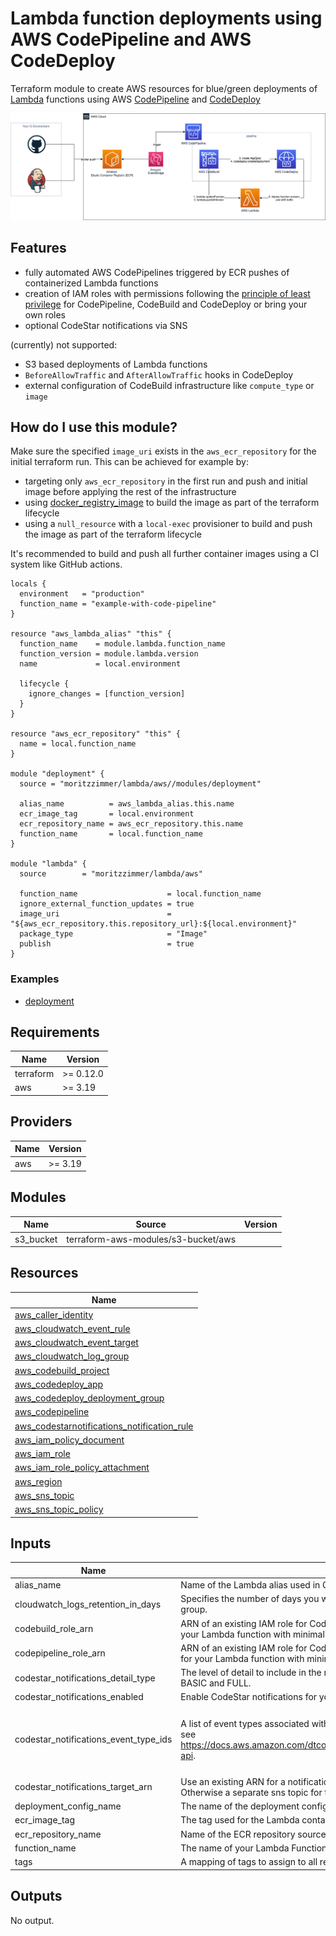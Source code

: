 # Lambda function deployments using AWS CodePipeline and AWS CodeDeploy

Terraform module to create AWS resources for blue/green deployments of [Lambda](https://www.terraform.io/docs/providers/aws/r/lambda_function.html) functions
using AWS [CodePipeline](https://docs.aws.amazon.com/codepipeline/latest/userguide/welcome.html) and [CodeDeploy](https://docs.aws.amazon.com/codedeploy/latest/userguide/deployment-steps-lambda.html)

<img src="../../docs/deployment/deployment.png" />

## Features

- fully automated AWS CodePipelines triggered by ECR pushes of containerized Lambda functions
- creation of IAM roles with permissions following the [principle of least privilege](https://en.wikipedia.org/wiki/Principle_of_least_privilege) for CodePipeline, CodeBuild and CodeDeploy
  or bring your own roles
- optional CodeStar notifications via SNS

(currently) not supported:

- S3 based deployments of Lambda functions
- `BeforeAllowTraffic` and `AfterAllowTraffic` hooks in CodeDeploy
- external configuration of CodeBuild infrastructure like `compute_type` or `image`

## How do I use this module?

Make sure the specified `image_uri` exists in the `aws_ecr_repository` for the initial terraform run. This can be achieved for example by:

- targeting only `aws_ecr_repository` in the first run and push and initial image before applying the rest of the infrastructure
- using [docker_registry_image](https://registry.terraform.io/providers/kreuzwerker/docker/latest/docs/resources/registry_image) to build the image as part of the terraform lifecycle
- using a `null_resource` with a `local-exec` provisioner to build and push the image as part of the terraform lifecycle

It's recommended to build and push all further container images using a CI system like GitHub actions.

```hcl
locals {
  environment   = "production"
  function_name = "example-with-code-pipeline"
}

resource "aws_lambda_alias" "this" {
  function_name    = module.lambda.function_name
  function_version = module.lambda.version
  name             = local.environment

  lifecycle {
    ignore_changes = [function_version]
  }
}

resource "aws_ecr_repository" "this" {
  name = local.function_name
}

module "deployment" {
  source = "moritzzimmer/lambda/aws//modules/deployment"

  alias_name          = aws_lambda_alias.this.name
  ecr_image_tag       = local.environment
  ecr_repository_name = aws_ecr_repository.this.name
  function_name       = local.function_name
}

module "lambda" {
  source        = "moritzzimmer/lambda/aws"

  function_name                    = local.function_name
  ignore_external_function_updates = true
  image_uri                        = "${aws_ecr_repository.this.repository_url}:${local.environment}"
  package_type                     = "Image"
  publish                          = true
}
```

### Examples

- [deployment](../../examples/deployment)

## Requirements

| Name | Version |
|------|---------|
| terraform | >= 0.12.0 |
| aws | >= 3.19 |

## Providers

| Name | Version |
|------|---------|
| aws | >= 3.19 |

## Modules

| Name | Source | Version |
|------|--------|---------|
| s3_bucket | terraform-aws-modules/s3-bucket/aws |  |

## Resources

| Name |
|------|
| [aws_caller_identity](https://registry.terraform.io/providers/hashicorp/aws/latest/docs/data-sources/caller_identity) |
| [aws_cloudwatch_event_rule](https://registry.terraform.io/providers/hashicorp/aws/latest/docs/resources/cloudwatch_event_rule) |
| [aws_cloudwatch_event_target](https://registry.terraform.io/providers/hashicorp/aws/latest/docs/resources/cloudwatch_event_target) |
| [aws_cloudwatch_log_group](https://registry.terraform.io/providers/hashicorp/aws/latest/docs/resources/cloudwatch_log_group) |
| [aws_codebuild_project](https://registry.terraform.io/providers/hashicorp/aws/latest/docs/resources/codebuild_project) |
| [aws_codedeploy_app](https://registry.terraform.io/providers/hashicorp/aws/latest/docs/resources/codedeploy_app) |
| [aws_codedeploy_deployment_group](https://registry.terraform.io/providers/hashicorp/aws/latest/docs/resources/codedeploy_deployment_group) |
| [aws_codepipeline](https://registry.terraform.io/providers/hashicorp/aws/latest/docs/resources/codepipeline) |
| [aws_codestarnotifications_notification_rule](https://registry.terraform.io/providers/hashicorp/aws/latest/docs/resources/codestarnotifications_notification_rule) |
| [aws_iam_policy_document](https://registry.terraform.io/providers/hashicorp/aws/latest/docs/data-sources/iam_policy_document) |
| [aws_iam_role](https://registry.terraform.io/providers/hashicorp/aws/latest/docs/resources/iam_role) |
| [aws_iam_role_policy_attachment](https://registry.terraform.io/providers/hashicorp/aws/latest/docs/resources/iam_role_policy_attachment) |
| [aws_region](https://registry.terraform.io/providers/hashicorp/aws/latest/docs/data-sources/region) |
| [aws_sns_topic](https://registry.terraform.io/providers/hashicorp/aws/latest/docs/resources/sns_topic) |
| [aws_sns_topic_policy](https://registry.terraform.io/providers/hashicorp/aws/latest/docs/resources/sns_topic_policy) |

## Inputs

| Name | Description | Type | Default | Required |
|------|-------------|------|---------|:--------:|
| alias\_name | Name of the Lambda alias used in CodeDeploy. | `string` | n/a | yes |
| cloudwatch\_logs\_retention\_in\_days | Specifies the number of days you want to retain log events in the specified log group. | `number` | `14` | no |
| codebuild\_role\_arn | ARN of an existing IAM role for CodeBuild execution. If empty, a dedicated role for your Lambda function with minimal required permissions will be created. | `string` | `""` | no |
| codepipeline\_role\_arn | ARN of an existing IAM role for CodePipeline execution. If empty, a dedicated role for your Lambda function with minimal required permissions will be created. | `string` | `""` | no |
| codestar\_notifications\_detail\_type | The level of detail to include in the notifications for this resource. Possible values are BASIC and FULL. | `string` | `"BASIC"` | no |
| codestar\_notifications\_enabled | Enable CodeStar notifications for your pipeline. | `bool` | `true` | no |
| codestar\_notifications\_event\_type\_ids | A list of event types associated with this notification rule. For list of allowed events see https://docs.aws.amazon.com/dtconsole/latest/userguide/concepts.html#concepts-api. | `list(string)` | <pre>[<br>  "codepipeline-pipeline-pipeline-execution-succeeded",<br>  "codepipeline-pipeline-pipeline-execution-failed"<br>]</pre> | no |
| codestar\_notifications\_target\_arn | Use an existing ARN for a notification rule target (for example, a SNS Topic ARN). Otherwise a separate sns topic for this service will be created. | `string` | `""` | no |
| deployment\_config\_name | The name of the deployment config used in the CodeDeploy deployment group. | `string` | `"CodeDeployDefault.LambdaAllAtOnce"` | no |
| ecr\_image\_tag | The tag used for the Lambda container image. | `string` | `"latest"` | no |
| ecr\_repository\_name | Name of the ECR repository source used for deployments. | `string` | n/a | yes |
| function\_name | The name of your Lambda Function to deploy. | `string` | n/a | yes |
| tags | A mapping of tags to assign to all resources supporting tags. | `map(string)` | `{}` | no |

## Outputs

No output.

